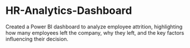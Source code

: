 # HR-Analytics-Dashboard
Created a Power BI dashboard to analyze employee attrition, highlighting how many employees left the company, why they left, and the key factors influencing their decision.
